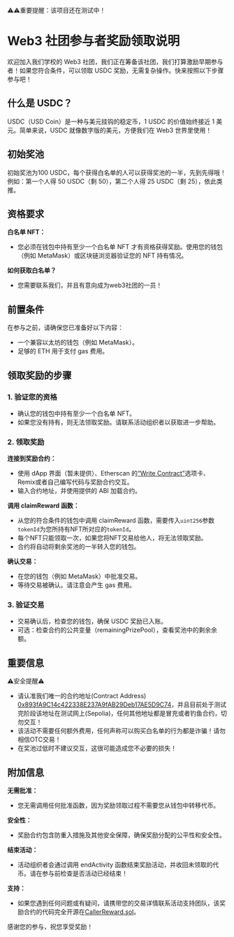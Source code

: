 ⚠️⚠️重要提醒：该项目还在测试中！

# Web3 社团参与者奖励领取说明
欢迎加入我们学校的 Web3 社团，我们正在筹备该社团，我们打算激励早期参与者！如果您符合条件，可以领取 USDC 奖励，无需复杂操作。快来按照以下步骤参与吧！

## 什么是 USDC？
USDC（USD Coin）是一种与美元挂钩的稳定币，1 USDC 的价值始终接近 1 美元。简单来说，USDC 就像数字版的美元，方便我们在 Web3 世界里使用！

## 初始奖池
初始奖池为100 USDC，每个获得白名单的人可以获得奖池的一半，先到先得哦！
例如：第一个人得 50 USDC（剩 50），第二个人得 25 USDC（剩 25），依此类推。

## 资格要求
**白名单 NFT：**  
- 您必须在钱包中持有至少一个白名单 NFT 才有资格获得奖励。使用您的钱包（例如 MetaMask）或区块链浏览器验证您的 NFT 持有情况。

**如何获取白名单？**
- 您需要联系我们，并且有意向成为web3社团的一员！

## 前置条件
在参与之前，请确保您已准备好以下内容：  
- 一个兼容以太坊的钱包（例如 MetaMask）。  
- 足够的 ETH 用于支付 gas 费用。  

## 领取奖励的步骤
### 1. 验证您的资格
- 确认您的钱包中持有至少一个白名单 NFT。  
- 如果您没有持有，则无法领取奖励。请联系活动组织者以获取进一步帮助。

### 2. 领取奖励
**连接到奖励合约：**  
- 使用 dApp 界面（暂未提供）、Etherscan 的[“Write Contract”](https://sepolia.etherscan.io/address/0x893fA9C14c422338E237A9fAB29Deb17AE5D9C74#writeContract)选项卡、 Remix或者自己编写代码与奖励合约交互。  
- 输入合约地址，并使用提供的 ABI 加载合约。  

**调用 claimReward 函数：**  
- 从您的符合条件的钱包中调用 claimReward 函数，需要传入`uint256`参数`tokenId`为您所持有NFT所对应的`tokenId`。  
- 每个NFT只能领取一次，如果您将NFT交易给他人，将无法领取奖励。  
- 合约将自动将剩余奖池的一半转入您的钱包。  

**确认交易：**  
- 在您的钱包（例如 MetaMask）中批准交易。  
- 等待交易被确认。请注意会产生 gas 费用。

### 3. 验证交易
- 交易确认后，检查您的钱包，确保 USDC 奖励已入账。  
- 可选：检查合约的公共变量（remainingPrizePool），查看奖池中的剩余余额。

## 重要信息
⚠️安全提醒⚠️
- 请认准我们唯一的合约地址(Contract Address) [0x893fA9C14c422338E237A9fAB29Deb17AE5D9C74](https://sepolia.etherscan.io/address/0x893fA9C14c422338E237A9fAB29Deb17AE5D9C74)，并且目前处于测试完阶段该地址在测试网上(Sepolia)，任何其他地址都是冒充或者钓鱼合约，切勿交互！
- 该活动不需要任何额外费用，任何声称可以购买白名单的行为都是诈骗！请勿相信OTC交易！
- 在奖池过低时不建议交互，这很可能造成您不必要的损失！


## 附加信息
**无需批准：**  
- 您无需调用任何批准函数，因为奖励领取过程不需要您从钱包中转移代币。  

**安全性：**  
- 奖励合约包含防重入措施及其他安全保障，确保奖励分配的公平性和安全性。  

**结束活动：**  
- 活动组织者会通过调用 endActivity 函数结束奖励活动，并收回未领取的代币。请在参与前检查是否活动已经结束！

**支持：**  
- 如果您遇到任何问题或有疑问，请携带您的交易详情联系活动支持团队，该奖励合约的代码完全开源在[CallerReward.sol](CallerReward.sol)。

感谢您的参与，祝您享受奖励！
